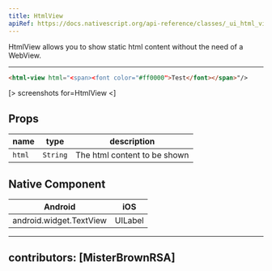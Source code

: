 ```yaml
---
title: HtmlView
apiRef: https://docs.nativescript.org/api-reference/classes/_ui_html_view_.htmlview
---
```


HtmlView allows you to show static html content without the need of a WebView.

---

```html
<html-view html="<span><font color="#ff0000">Test</font></span>"/>
```
[> screenshots for=HtmlView <]

## Props

| name | type | description |
|------|------|-------------|
| `html` | `String` | The html content to be shown

## Native Component

| Android | iOS |
|---------|-----|
| android.widget.TextView | UILabel

---
contributors: [MisterBrownRSA]
---